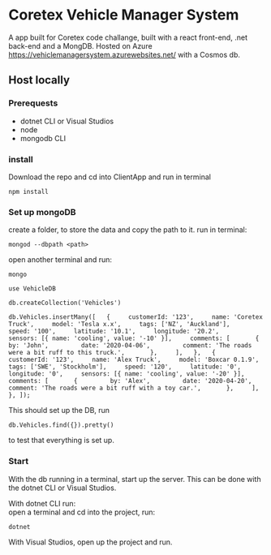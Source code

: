 # Coretex Vehicle Manager System

A app built for Coretex code challange, built with a react front-end, .net back-end and a MongDB. Hosted on Azure https://vehiclemanagersystem.azurewebsites.net/ with a Cosmos db.

## Host locally

### Prerequests

- dotnet CLI or Visual Studios
- node
- mongodb CLI

### install

Download the repo and cd into ClientApp and run in terminal

```
npm install
```

### Set up mongoDB

create a folder, to store the data and copy the path to it.
run in terminal:

```
mongod --dbpath <path>
```

open another terminal and run:

```
mongo

use VehicleDB

db.createCollection('Vehicles')

db.Vehicles.insertMany([   {     customerId: '123',     name: 'Coretex Truck',     model: 'Tesla x.x',     tags: ['NZ', 'Auckland'],     speed: '100',     latitude: '10.1',     longitude: '20.2',     sensors: [{ name: 'cooling', value: '-10' }],     comments: [       {         by: 'John',         date: '2020-04-06',         comment: 'The roads were a bit ruff to this truck.',       },     ],   },   {     customerId: '123',     name: 'Alex Truck',     model: 'Boxcar 0.1.9',     tags: ['SWE', 'Stockholm'],     speed: '120',     latitude: '0',     longitude: '0',     sensors: [{ name: 'cooling', value: '-20' }],     comments: [       {         by: 'Alex',         date: '2020-04-20',         comment: 'The roads were a bit ruff with a toy car.',       },     ],   }, ]);
```

This should set up the DB, run

```
db.Vehicles.find({}).pretty()
```

to test that everything is set up.

### Start

With the db running in a terminal, start up the server.
This can be done with the dotnet CLI or Visual Studios. </br>

With dotnet CLI run: </br>
open a terminal and cd into the project, run:

```
dotnet
```

With Visual Studios, open up the project and run.
